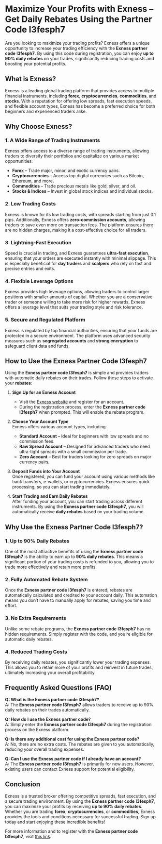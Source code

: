 # Maximize Your Profits with Exness – Get Daily Rebates Using the Partner Code l3fesph7

Are you looking to maximize your trading profits? Exness offers a unique opportunity to increase your trading efficiency with the **Exness partner code** **l3fesph7**. By using this code during registration, you can enjoy **up to 90% daily rebates** on your trades, significantly reducing trading costs and boosting your potential profits.

## What is Exness?

Exness is a leading global trading platform that provides access to multiple financial instruments, including **forex**, **cryptocurrencies**, **commodities**, and **stocks**. With a reputation for offering low spreads, fast execution speeds, and flexible account types, Exness has become a preferred choice for both beginners and experienced traders alike.

## Why Choose Exness?

### **1. A Wide Range of Trading Instruments**
Exness offers access to a diverse range of trading instruments, allowing traders to diversify their portfolios and capitalize on various market opportunities:
- **Forex** – Trade major, minor, and exotic currency pairs.
- **Cryptocurrencies** – Access top digital currencies such as Bitcoin, Ethereum, and more.
- **Commodities** – Trade precious metals like gold, silver, and oil.
- **Stocks & Indices** – Invest in global stock indices and individual stocks.

### **2. Low Trading Costs**
Exness is known for its low trading costs, with spreads starting from just 0.1 pips. Additionally, Exness offers **zero-commission accounts**, allowing traders to save even more on transaction fees. The platform ensures there are no hidden charges, making it a cost-effective choice for all traders.

### **3. Lightning-Fast Execution**
Speed is crucial in trading, and Exness guarantees **ultra-fast execution**, ensuring that your orders are executed instantly with minimal slippage. This is especially beneficial for **day traders** and **scalpers** who rely on fast and precise entries and exits.

### **4. Flexible Leverage Options**
Exness provides high leverage options, allowing traders to control larger positions with smaller amounts of capital. Whether you are a conservative trader or someone willing to take more risk for higher rewards, Exness offers a leverage level that suits your trading style and risk tolerance.

### **5. Secure and Regulated Platform**
Exness is regulated by top financial authorities, ensuring that your funds are protected in a secure environment. The platform uses advanced security measures such as **segregated accounts** and **strong encryption** to safeguard client data and funds.

## How to Use the Exness Partner Code l3fesph7

Using the **Exness partner code** **l3fesph7** is simple and provides traders with automatic daily rebates on their trades. Follow these steps to activate your **rebates**:

1. **Sign Up for an Exness Account**  
   - Visit the [Exness website](https://one.exnesstrack.org/a/l3fesph7) and register for an account.
   - During the registration process, enter the **Exness partner code** **l3fesph7** when prompted. This will enable the rebate program.

2. **Choose Your Account Type**  
   Exness offers various account types, including:
   - **Standard Account** – Ideal for beginners with low spreads and no commission fees.
   - **Raw Spread Account** – Designed for advanced traders who need ultra-tight spreads with a small commission per trade.
   - **Zero Account** – Best for traders looking for zero spreads on major currency pairs.

3. **Deposit Funds into Your Account**  
   Once registered, you can fund your account using various methods like bank transfers, e-wallets, or cryptocurrencies. Exness ensures quick processing, so you can start trading immediately.

4. **Start Trading and Earn Daily Rebates**  
   After funding your account, you can start trading across different instruments. By using the **Exness partner code** **l3fesph7**, you will automatically receive **daily rebates** based on your trading volume.

## Why Use the Exness Partner Code l3fesph7?

### **1. Up to 90% Daily Rebates**
One of the most attractive benefits of using the **Exness partner code** **l3fesph7** is the ability to earn up to **90% daily rebates**. This means a significant portion of your trading costs is refunded to you, allowing you to trade more effectively and retain more profits.

### **2. Fully Automated Rebate System**
Once the **Exness partner code** **l3fesph7** is entered, rebates are automatically calculated and credited to your account daily. This automation means you don’t have to manually apply for rebates, saving you time and effort.

### **3. No Extra Requirements**
Unlike some rebate programs, the **Exness partner code** **l3fesph7** has no hidden requirements. Simply register with the code, and you’re eligible for automatic daily rebates.

### **4. Reduced Trading Costs**
By receiving daily rebates, you significantly lower your trading expenses. This allows you to retain more of your profits and reinvest in future trades, ultimately increasing your overall profitability.

## Frequently Asked Questions (FAQ)

**Q: What is the Exness partner code l3fesph7?**  
A: The **Exness partner code** **l3fesph7** allows traders to receive up to 90% daily rebates on their trades automatically.

**Q: How do I use the Exness partner code?**  
A: Simply enter the **Exness partner code** **l3fesph7** during the registration process on the Exness platform.

**Q: Is there any additional cost for using the Exness partner code?**  
A: No, there are no extra costs. The rebates are given to you automatically, reducing your overall trading expenses.

**Q: Can I use the Exness partner code if I already have an account?**  
A: The **Exness partner code** **l3fesph7** is primarily for new users. However, existing users can contact Exness support for potential eligibility.

## Conclusion

Exness is a trusted broker offering competitive spreads, fast execution, and a secure trading environment. By using the **Exness partner code** **l3fesph7**, you can maximize your profits by receiving **up to 90% daily rebates**. Whether you are trading **forex**, **cryptocurrencies**, or **commodities**, Exness provides the tools and conditions necessary for successful trading. Sign up today and start enjoying these incredible benefits!

For more information and to register with the **Exness partner code** **l3fesph7**, visit [this link](https://one.exnesstrack.org/a/l3fesph7).

